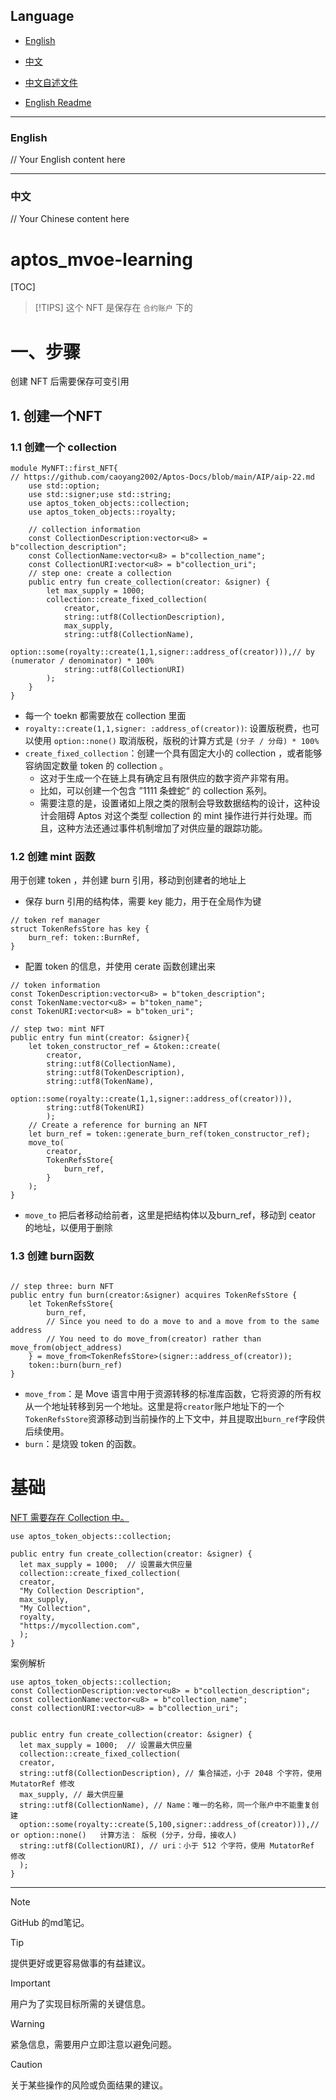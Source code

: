 ## Language

- [English](#english)
- [中文](#中文)

- [中文自述文件](Docs/zh/README_zh.md)

- [English Readme](Docs/en/README.md)
---

### English

// Your English content here

---

### 中文

// Your Chinese content here

# aptos_mvoe-learning

[TOC]

> [!TIPS]
> 这个 NFT 是保存在 `合约账户` 下的

# 一、步骤
创建 NFT 后需要保存可变引用


## 1. 创建一个NFT
### 1.1 创建一个 collection



```move
module MyNFT::first_NFT{
// https://github.com/caoyang2002/Aptos-Docs/blob/main/AIP/aip-22.md
    use std::option;
    use std::signer;use std::string;
    use aptos_token_objects::collection;
    use aptos_token_objects::royalty;

	// collection information 
    const CollectionDescription:vector<u8> = b"collection_description";
    const CollectionName:vector<u8> = b"collection_name";
    const CollectionURI:vector<u8> = b"collection_uri";
    // step one: create a collection
    public entry fun create_collection(creator: &signer) {
        let max_supply = 1000;
        collection::create_fixed_collection(
            creator,
            string::utf8(CollectionDescription),
            max_supply,
            string::utf8(CollectionName),
            option::some(royalty::create(1,1,signer::address_of(creator))),// by (numerator / denominator) * 100%
            string::utf8(CollectionURI)
        );
    }
}
```
- 每一个 toekn 都需要放在 collection 里面
- `royalty::create(1,1,signer: :address_of(creator))`: 设置版税费，也可以使用 `option::none()` 取消版税，版税的计算方式是 `(分子 / 分母) * 100%`
- `create_fixed_collection`：创建一个具有固定大小的 collection ，或者能够容纳固定数量 token 的 collection 。
    - 这对于生成一个在链上具有确定且有限供应的数字资产非常有用。
    - 比如，可以创建一个包含 ”1111 条蝰蛇“ 的 collection 系列。
    - 需要注意的是，设置诸如上限之类的限制会导致数据结构的设计，这种设计会阻碍 Aptos 对这个类型 collection 的 mint 操作进行并行处理。而且，这种方法还通过事件机制增加了对供应量的跟踪功能。

### 1.2 创建 mint 函数
用于创建 token ，并创建 burn 引用，移动到创建者的地址上
- 保存 burn 引用的结构体，需要 key 能力，用于在全局作为键

```Move
// token ref manager  
struct TokenRefsStore has key {  
    burn_ref: token::BurnRef,  
}
```

- 配置 token 的信息，并使用 cerate 函数创建出来

```move
// token information 
const TokenDescription:vector<u8> = b"token_description";  
const TokenName:vector<u8> = b"token_name";  
const TokenURI:vector<u8> = b"token_uri";

// step two: mint NFT  
public entry fun mint(creator: &signer){  
    let token_constructor_ref = &token::create(  
        creator,  
        string::utf8(CollectionName),  
        string::utf8(TokenDescription),  
        string::utf8(TokenName),  
        option::some(royalty::create(1,1,signer::address_of(creator))),  
        string::utf8(TokenURI)  
        );  
    // Create a reference for burning an NFT  
    let burn_ref = token::generate_burn_ref(token_constructor_ref);  
    move_to(  
        creator,  
        TokenRefsStore{  
            burn_ref,  
        }  
    );  
}
```

- `move_to` 把后者移动给前者，这里是把结构体以及burn_ref，移动到 ceator 的地址，以便用于删除

### 1.3 创建 burn函数

```move

// step three: burn NFT  
public entry fun burn(creator:&signer) acquires TokenRefsStore {  
    let TokenRefsStore{  
        burn_ref,  
        // Since you need to do a move to and a move from to the same address
        // You need to do move_from(creator) rather than move_from(object_address)
    } = move_from<TokenRefsStore>(signer::address_of(creator)); 
    token::burn(burn_ref)  
}
```

- `move_from`：是 Move 语言中用于资源转移的标准库函数，它将资源的所有权从一个地址转移到另一个地址。这里是将`creator`账户地址下的一个`TokenRefsStore`资源移动到当前操作的上下文中，并且提取出`burn_ref`字段供后续使用。
- `burn`：是烧毁 token 的函数。



# 基础

[NFT 需要存在 Collection 中。](https://aptos.dev/standards/digital-asset#collection-creation)

```move
use aptos_token_objects::collection;  
  
public entry fun create_collection(creator: &signer) {  
  let max_supply = 1000;  // 设置最大供应量
  collection::create_fixed_collection(  
  creator,  
  "My Collection Description",  
  max_supply,  
  "My Collection",  
  royalty,  
  "https://mycollection.com",  
  );  
}
```

案例解析

```move
use aptos_token_objects::collection;  
const CollectionDescription:vector<u8> = b"collection_description";
const collectionName:vector<u8> = b"collection_name";
const collectionURI:vector<u8> = b"collection_uri";

  
public entry fun create_collection(creator: &signer) {  
  let max_supply = 1000;  // 设置最大供应量
  collection::create_fixed_collection(  
  creator,  
  string::utf8(CollectionDescription), // 集合描述，小于 2048 个字符，使用 MutatorRef 修改
  max_supply, // 最大供应量
  string::utf8(CollectionName), // Name：唯一的名称，同一个账户中不能重复创建
  option::some(royalty::create(5,100,signer::address_of(creator))),// or option::none()   计算方法： 版税 (分子，分母，接收人)
  string::utf8(CollectionURI), // uri：小于 512 个字符，使用 MutatorRef 修改
  );  
}
```





---
> [!NOTE]
> GitHub 的md笔记。

> [!TIP]
> 提供更好或更容易做事的有益建议。

> [!IMPORTANT]
> 用户为了实现目标所需的关键信息。

> [!WARNING]
> 紧急信息，需要用户立即注意以避免问题。

> [!CAUTION]
> 关于某些操作的风险或负面结果的建议。
